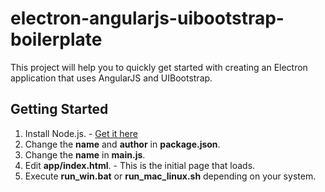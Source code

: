 # electron-angularjs-uibootstrap-boilerplate
This project will help you to quickly get started with creating an Electron
application that uses AngularJS and UIBootstrap.

## Getting Started
1. Install Node.js. - [Get it here](https://nodejs.org/en/download/)
2. Change the **name** and **author** in **package.json**.
3. Change the **name** in **main.js**.
4. Edit **app/index.html**. - This is the initial page that loads.
5. Execute **run_win.bat** or **run_mac_linux.sh** depending on your system.
